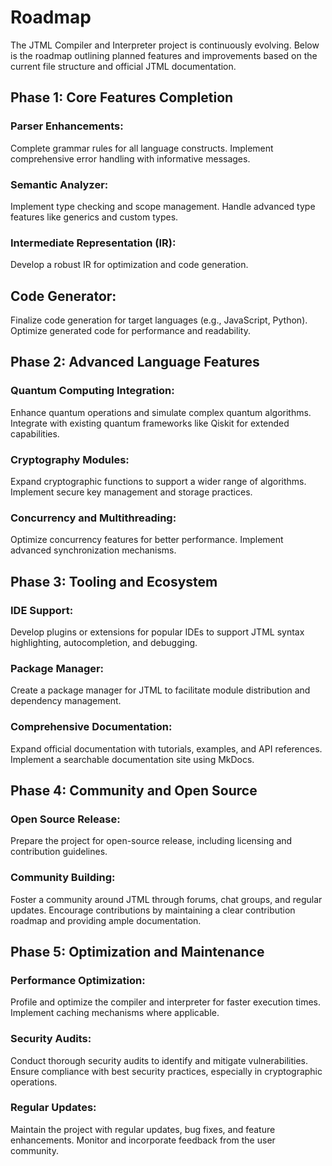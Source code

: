 # Roadmap
The JTML Compiler and Interpreter project is continuously evolving. Below is the roadmap outlining planned features and improvements based on the current file structure and official JTML documentation.

## Phase 1: Core Features Completion
### Parser Enhancements:

Complete grammar rules for all language constructs.
Implement comprehensive error handling with informative messages.
### Semantic Analyzer:

Implement type checking and scope management.
Handle advanced type features like generics and custom types.
### Intermediate Representation (IR):

Develop a robust IR for optimization and code generation.
## Code Generator:

Finalize code generation for target languages (e.g., JavaScript, Python).
Optimize generated code for performance and readability.
## Phase 2: Advanced Language Features
### Quantum Computing Integration:

Enhance quantum operations and simulate complex quantum algorithms.
Integrate with existing quantum frameworks like Qiskit for extended capabilities.
### Cryptography Modules:

Expand cryptographic functions to support a wider range of algorithms.
Implement secure key management and storage practices.
### Concurrency and Multithreading:

Optimize concurrency features for better performance.
Implement advanced synchronization mechanisms.
## Phase 3: Tooling and Ecosystem
### IDE Support:

Develop plugins or extensions for popular IDEs to support JTML syntax highlighting, autocompletion, and debugging.
### Package Manager:

Create a package manager for JTML to facilitate module distribution and dependency management.
### Comprehensive Documentation:

Expand official documentation with tutorials, examples, and API references.
Implement a searchable documentation site using MkDocs.
## Phase 4: Community and Open Source
### Open Source Release:

Prepare the project for open-source release, including licensing and contribution guidelines.
### Community Building:

Foster a community around JTML through forums, chat groups, and regular updates.
Encourage contributions by maintaining a clear contribution roadmap and providing ample documentation.
## Phase 5: Optimization and Maintenance
### Performance Optimization:

Profile and optimize the compiler and interpreter for faster execution times.
Implement caching mechanisms where applicable.
### Security Audits:

Conduct thorough security audits to identify and mitigate vulnerabilities.
Ensure compliance with best security practices, especially in cryptographic operations.
### Regular Updates:

Maintain the project with regular updates, bug fixes, and feature enhancements.
Monitor and incorporate feedback from the user community.